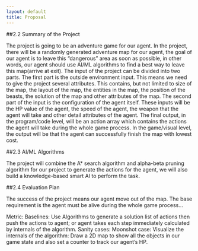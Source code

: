 ```yaml
---
layout: default
title: Proposal
---
```



##2.2 Summary of the Project


The project is going to be an adventure game for our agent. In the project, there will be a randomly generated adventure map for our agent, 
the goal of our agent is to leave this “dangerous” area as soon as possible, in other words, our agent should use AI/ML algorithms to find a best way to leave this map(arrive at exit). 
The input of the project can be divided into two parts. The first part is the outside environment input. This means we need to give the project several attributes. 
This contains, but not limited to size of the map, the layout of the map, the entities in the map, the position of the beasts, the solution of the map and other attributes of the map. 
The second part of the input is the configuration of the agent itself. These inputs will be the HP value of the agent, the speed of the agent, the weapon that the agent will take and other detail attributes of the agent. 
The final output, in the program/code level, will be an action array which contains the actions the agent will take during the whole game process. 
In the game/visual level, the output will be that the agent can successfully finish the map with lowest cost. 

##2.3 AI/ML Algorithms

The project will combine the A* search algorithm and alpha-beta pruning algorithm for our project to generate the actions for the agent, 
we will also build a knowledge-based smart AI to perform the task.

##2.4 Evaluation Plan

The success of the project means our agent move out of the map. The base requirement is the agent must be alive during the whole game process…

Metric: 
Baselines: 
Use Algorithms to generate a solution list of actions then push the actions to agent; or agent takes each step immediately calculated by internals of the algorithm.
Sanity cases: 
Moonshot case: 
Visualize the internals of the algorithm: Draw a 2D map to show all the objects in our game state and also set a counter to track our agent’s HP. 

